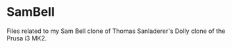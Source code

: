 # SamBell
Files related to my Sam Bell clone of Thomas Sanladerer's Dolly clone of the Prusa i3 MK2.
